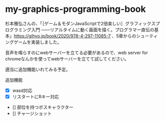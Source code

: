 # my-graphics-programming-book

杉本雅弘さんの、「［ゲーム＆モダンJavaScriptで2倍楽しい］グラフィックスプログラミング入門 ——リアルタイムに動く画面を描く。プログラマー直伝の基本」https://gihyo.jp/book/2020/978-4-297-11085-7 、5章からのシューティングゲームを実装しました。

音声を鳴らすのにwebサーバーを立てる必要があるので、web server for chromeなんかを使ってwebサーバーを立てて試してください。

適当に追加機能いれてみる予定。

追加機能
- [x] wasd対応  
- [x] リスタートにRキー対応  
- [] 部位を持つボスキャラクター  
- [] チャージショット  
